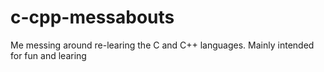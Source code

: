 # c-cpp-messabouts
Me messing around re-learing the C and C++ languages. Mainly intended for fun and learing 
